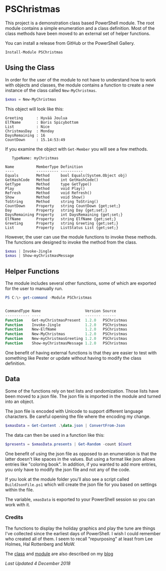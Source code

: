 # PSChristmas

This project is a demonstration class based PowerShell module. The root module contains a simple enumeration and a class definition. Most of the class methods have been moved to an external set of helper functions.

You can install a release from GitHub or the PowerShell Gallery.

```powershell
Install-Module PSChristmas
```

## Using the Class

In order for the user of the module to not have to understand how to work with objects and classes, the module contains a function to create a new instance of the class called `New-MyChristmas`.

```powershell
$xmas = New-MyChristmas
```

This object will look like this:

```text
Greeting      : Hyvää Joulua
ElfName       : Boris Spicybottom
List          : Nice
ChristmasDay  : Monday
DaysRemaining : 16
CountDown     : 15.14:53:49
```

If you examine the object with `Get-Member` you will see a few methods.

```text
   TypeName: myChristmas

Name          MemberType Definition
----          ---------- ----------
Equals        Method     bool Equals(System.Object obj)
GetHashCode   Method     int GetHashCode()
GetType       Method     type GetType()
Play          Method     void Play()
Refresh       Method     void Refresh()
Show          Method     void Show()
ToString      Method     string ToString()
CountDown     Property   string CountDown {get;set;}
Day           Property   string Day {get;set;}
DaysRemaining Property   int DaysRemaining {get;set;}  
ElfName       Property   string ElfName {get;set;}
Greeting      Property   string Greeting {get;set;}
List          Property   ListStatus List {get;set;}
```

However, the user can use the module functions to invoke these methods. The functions are designed to invoke the method from the class.

```powershell
$xmas | Invoke-Jingle
$xmas | Show-myChristmasMessage
```

## Helper Functions

The module includes several other functions, some of which are exported for the user to manually run.

```powershell
PS C:\> get-command -Module PSChristmas


CommandType Name                    Version Source
----------- ----                    ------- ------
Function    Get-myChristmasPresent  1.2.0   PSChristmas
Function    Invoke-Jingle           1.2.0   PSChristmas
Function    New-ElfName             1.2.0   PSChristmas
Function    New-MyChristmas         1.2.0   PSChristmas
Function    New-myChristmasGreeting 1.2.0   PSChristmas
Function    Show-myChristmasMessage 1.2.0   PSChristmas

```

One benefit of having external functions is that they are easier to test with something like Pester or update without having to modify the class definition.

## Data

Some of the functions rely on text lists and randomization. Those lists have been moved to a json file. The json file is imported in the module and turned into an object.

The json file is encoded with Unicode to support different language characters. Be careful opening the file where the encoding my change.

```powershell
$xmasData = Get-Content .\data.json | ConvertFrom-Json
```

The data can then be used in a function like this:

```powershell
$presents = $xmasData.presents | Get-Random -count $Count
```

One benefit of using the json file as opposed to an enumeration is that the latter doesn't like spaces in the values. But using a format like json allows entries like "coloring book". In addition, if you wanted to add more entries, you only have to modify the json file and not any of the code.

If you look at the module folder you'll also see a script called `BuildJsonFile.ps1` which will create the json file for you based on settings within the file.

The variable, `xmasData` is exported to your PowerShell session so you can work with it.

### Credits

The functions to display the holiday graphics and play the tune are things I've collected since the earliest days of PowerShell. I wish I could remember who created all of them. I seem to recall "repurposing" at least from Lee Holmes, Hal Rottenberg and MoW.

The <a href="http://bit.ly/2gTxigI" target="_blank" title="Read 'A Classy PowerShell Christmas'">class</a> and <a href="http://bit.ly/2gYjXUc" target="_blank" title="Read 'A Classy Christmas PowerShell Module'">module</a> are also described on my [blog](https://jdhitsolutions.com/blog)  


*Last Updated 4 December 2018*